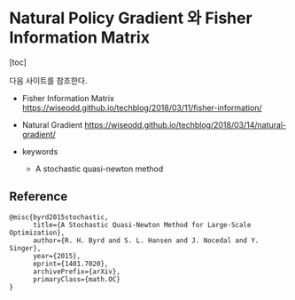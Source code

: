 Natural Policy Gradient 와 Fisher Information Matrix
===

[toc]

다음 사이트를 참조한다.
- Fisher Information Matrix
https://wiseodd.github.io/techblog/2018/03/11/fisher-information/

- Natural Gradient
https://wiseodd.github.io/techblog/2018/03/14/natural-gradient/

- keywords
	- A stochastic quasi-newton method

## Reference 

~~~
@misc{byrd2015stochastic,
      title={A Stochastic Quasi-Newton Method for Large-Scale Optimization}, 
      author={R. H. Byrd and S. L. Hansen and J. Nocedal and Y. Singer},
      year={2015},
      eprint={1401.7020},
      archivePrefix={arXiv},
      primaryClass={math.OC}
}
~~~

